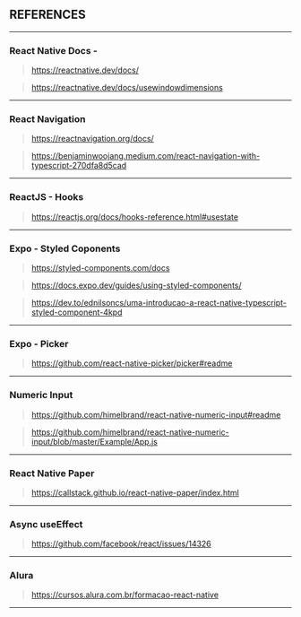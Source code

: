 ## REFERENCES
---
### React Native Docs - 
> https://reactnative.dev/docs/ 

> https://reactnative.dev/docs/usewindowdimensions
---

### React Navigation

> https://reactnavigation.org/docs/

> https://benjaminwoojang.medium.com/react-navigation-with-typescript-270dfa8d5cad

---

### ReactJS - Hooks

> https://reactjs.org/docs/hooks-reference.html#usestate

---

### Expo - Styled Coponents

> https://styled-components.com/docs

> https://docs.expo.dev/guides/using-styled-components/

> https://dev.to/ednilsoncs/uma-introducao-a-react-native-typescript-styled-component-4kpd

---

### Expo - Picker

> https://github.com/react-native-picker/picker#readme

---

### Numeric Input

> https://github.com/himelbrand/react-native-numeric-input#readme

> https://github.com/himelbrand/react-native-numeric-input/blob/master/Example/App.js

---

### React Native Paper
> https://callstack.github.io/react-native-paper/index.html

---

### Async useEffect
> https://github.com/facebook/react/issues/14326

---

### Alura
> https://cursos.alura.com.br/formacao-react-native

---
